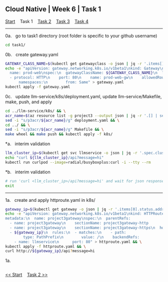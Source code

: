 ## Cloud Native | Week 6 | Task 1

[Start](https://github.com/AFC-AI2C-Cohort-04/coleman-code/blob/main/cloud_native/week_6/start.md)    Task 1    [Task 2](https://github.com/AFC-AI2C-Cohort-04/coleman-code/blob/main/cloud_native/week_6/task_2.md)    [Task 3](https://github.com/AFC-AI2C-Cohort-04/coleman-code/blob/main/cloud_native/week_6/task_3.md)    [Task 4](https://github.com/AFC-AI2C-Cohort-04/coleman-code/blob/main/cloud_native/week_6/task_4.md)

---

0a.   go to task1 directory (root folder is specific to your github username)
``` bash
cd task1/
```

0b.   create gateway.yaml
``` bash
GATEWAY_CLASS_NAME=$(kubectl get gatewayclass -o json | jq -r '.items[].metadata.name') && \
echo -e "apiVersion: gateway.networking.k8s.io/v1beta1\nkind: Gateway\nmetadata:
  name: prod-web\nspec:\n  gatewayClassName: ${GATEWAY_CLASS_NAME}\n  listeners:
  - protocol: HTTP\n    port: 80\n    name: prod-web-gw\n    allowedRoutes:
      namespaces:\n        from: Same" > gateway.yaml
kubectl apply -f gateway.yaml
```

0c.   update llm-service/k8s/deployment.yaml, update llm-service/Makefile, make, push, and apply
``` bash
cd ../llm-service/k8s/ && \
acr_name=$(az resource list -g project3 --output json | jq -r '.[] | select(.type == "Microsoft.ContainerRegistry/registries") | .name') && \
sed -i "s/p3acr/${acr_name}/g" deployment.yaml && \
cd ../ && \
sed -i "s/p3acr/${acr_name}/g" Makefile && \
make wheel && make push && kubectl apply -f k8s/
```

*a.   interim validation
``` bash
llm_cluster_ip=$(kubectl get svc llmservice -o json | jq -r '.spec.clusterIP')
echo "curl ${llm_cluster_ip}/api?message=hi"
kubectl run curlpod --image=radial/busyboxplus:curl -i --tty --rm
```

*b.   interim validation
``` bash
# run 'curl <llm_cluster_ip>/api?message=hi' and wait for json response
exit
```

---

1a.   create and apply httproute.yaml in k8s/
``` bash
gateway_ip=$(kubectl get gateway -o json | jq -r '.items[0].status.addresses[0].value')
echo -e "apiVersion: gateway.networking.k8s.io/v1beta1\nkind: HTTPRoute
metadata:\n  name: project3gateway\nspec:\n  parentRefs:
  - name: project3gateway\n    sectionName: project3gateway-http
  - name: project3gateway\n    sectionName: project3gateway-https\n  hostnames:
  - ${gateway_ip}\n  rules:\n  - matches:\n    - path:
        type: PathPrefix\n        value: /\n    backendRefs:
    - name: llmservice\n      port: 80" > httproute.yaml && \
kubectl apply -f httproute.yaml && \
curl http://${gateway_ip}/api?message=hi
```

1a.   
``` bash
```

[<< Start](https://github.com/AFC-AI2C-Cohort-04/coleman-code/blob/main/cloud_native/week_6/start.md)    [Task 2 >>](https://github.com/AFC-AI2C-Cohort-04/coleman-code/blob/main/cloud_native/week_6/task_2.md)
